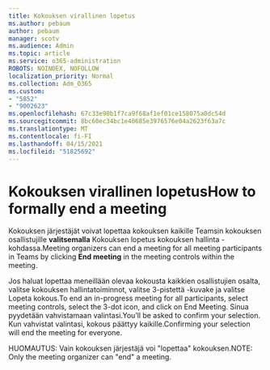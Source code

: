 ```yaml
---
title: Kokouksen virallinen lopetus
ms.author: pebaum
author: pebaum
manager: scotv
ms.audience: Admin
ms.topic: article
ms.service: o365-administration
ROBOTS: NOINDEX, NOFOLLOW
localization_priority: Normal
ms.collection: Adm_O365
ms.custom:
- "5852"
- "9002623"
ms.openlocfilehash: 67c33e90b1f7ca9f68af1ef01ce158075a0dc54d
ms.sourcegitcommit: 8bc60ec34bc1e40685e3976576e04a2623f63a7c
ms.translationtype: MT
ms.contentlocale: fi-FI
ms.lasthandoff: 04/15/2021
ms.locfileid: "51825692"
---
```

# <a name="how-to-formally-end-a-meeting"></a><span data-ttu-id="5730f-102">Kokouksen virallinen lopetus</span><span class="sxs-lookup"><span data-stu-id="5730f-102">How to formally end a meeting</span></span>

<span data-ttu-id="5730f-103">Kokouksen järjestäjät voivat lopettaa kokouksen kaikille Teamsin kokouksen osallistujille **valitsemalla** Kokouksen lopetus kokouksen hallinta -kohdassa.</span><span class="sxs-lookup"><span data-stu-id="5730f-103">Meeting organizers can end a meeting for all meeting participants in Teams by clicking **End meeting** in the meeting controls within the meeting.</span></span>  

<span data-ttu-id="5730f-104">Jos haluat lopettaa meneillään olevaa kokousta kaikkien osallistujien osalta, valitse kokouksen hallintatoiminnot, valitse 3-pistettä -kuvake ja valitse Lopeta kokous.</span><span class="sxs-lookup"><span data-stu-id="5730f-104">To end an in-progress meeting for all participants, select meeting controls, select the 3-dot icon, and click on End Meeting.</span></span> <span data-ttu-id="5730f-105">Sinua pyydetään vahvistamaan valintasi.</span><span class="sxs-lookup"><span data-stu-id="5730f-105">You’ll be asked to confirm your selection.</span></span> <span data-ttu-id="5730f-106">Kun vahvistat valintasi, kokous päättyy kaikille.</span><span class="sxs-lookup"><span data-stu-id="5730f-106">Confirming your selection will end the meeting for everyone.</span></span>

<span data-ttu-id="5730f-107">HUOMAUTUS: Vain kokouksen järjestäjä voi "lopettaa" kokouksen.</span><span class="sxs-lookup"><span data-stu-id="5730f-107">NOTE: Only the meeting organizer can "end" a meeting.</span></span>